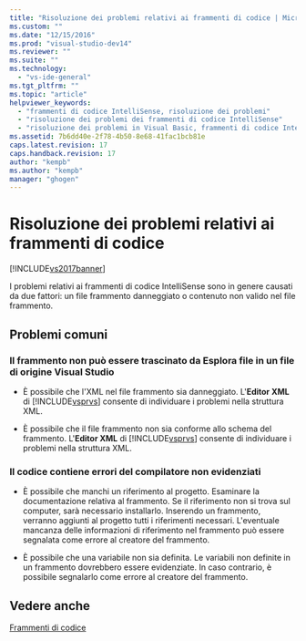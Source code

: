 ```yaml
---
title: "Risoluzione dei problemi relativi ai frammenti di codice | Microsoft Docs"
ms.custom: ""
ms.date: "12/15/2016"
ms.prod: "visual-studio-dev14"
ms.reviewer: ""
ms.suite: ""
ms.technology: 
  - "vs-ide-general"
ms.tgt_pltfrm: ""
ms.topic: "article"
helpviewer_keywords: 
  - "frammenti di codice IntelliSense, risoluzione dei problemi"
  - "risoluzione dei problemi dei frammenti di codice IntelliSense"
  - "risoluzione dei problemi in Visual Basic, frammenti di codice IntelliSense"
ms.assetid: 7b6dd40e-2f78-4b50-8e68-41fac1bcb81e
caps.latest.revision: 17
caps.handback.revision: 17
author: "kempb"
ms.author: "kempb"
manager: "ghogen"
---
```

# Risoluzione dei problemi relativi ai frammenti di codice
[!INCLUDE[vs2017banner](../code-quality/includes/vs2017banner.md)]

I problemi relativi ai frammenti di codice IntelliSense sono in genere causati da due fattori: un file frammento danneggiato o contenuto non valido nel file frammento.  
  
## Problemi comuni  
  
### Il frammento non può essere trascinato da Esplora file in un file di origine Visual Studio  
  
-   È possibile che l'XML nel file frammento sia danneggiato.  L'**Editor XML** di [!INCLUDE[vsprvs](../code-quality/includes/vsprvs_md.md)] consente di individuare i problemi nella struttura XML.  
  
-   È possibile che il file frammento non sia conforme allo schema del frammento.  L'**Editor XML** di [!INCLUDE[vsprvs](../code-quality/includes/vsprvs_md.md)] consente di individuare i problemi nella struttura XML.  
  
### Il codice contiene errori del compilatore non evidenziati  
  
-   È possibile che manchi un riferimento al progetto.  Esaminare la documentazione relativa al frammento.  Se il riferimento non si trova sul computer, sarà necessario installarlo.  Inserendo un frammento, verranno aggiunti al progetto tutti i riferimenti necessari.  L'eventuale mancanza delle informazioni di riferimento nel frammento può essere segnalata come errore al creatore del frammento.  
  
-   È possibile che una variabile non sia definita.  Le variabili non definite in un frammento dovrebbero essere evidenziate.  In caso contrario, è possibile segnalarlo come errore al creatore del frammento.  
  
## Vedere anche  
 [Frammenti di codice](../ide/code-snippets.md)